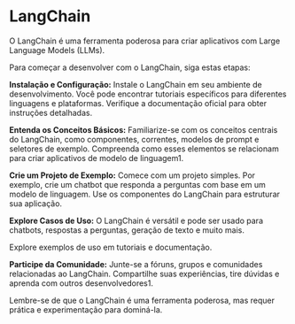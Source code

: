 # LangChain
>
O LangChain é uma ferramenta poderosa para criar aplicativos com Large Language Models (LLMs). 
>
>
Para começar a desenvolver com o LangChain, siga estas etapas:
>
>
**Instalação e Configuração:**
Instale o LangChain em seu ambiente de desenvolvimento. Você pode encontrar tutoriais específicos para diferentes linguagens e plataformas.
Verifique a documentação oficial para obter instruções detalhadas.
>
>
**Entenda os Conceitos Básicos:**
Familiarize-se com os conceitos centrais do LangChain, como componentes, correntes, 
modelos de prompt e seletores de exemplo.
Compreenda como esses elementos se relacionam para criar aplicativos de modelo de linguagem1.
>
>
**Crie um Projeto de Exemplo:**
Comece com um projeto simples. Por exemplo, crie um chatbot que responda a perguntas com base em um modelo de linguagem.
Use os componentes do LangChain para estruturar sua aplicação.
>
>
**Explore Casos de Uso:** O LangChain é versátil e pode ser usado para chatbots, respostas a 
perguntas, geração de texto e muito mais.
>
>
Explore exemplos de uso em tutoriais e documentação.
>
>
**Participe da Comunidade:**
Junte-se a fóruns, grupos e comunidades relacionadas ao LangChain.
Compartilhe suas experiências, tire dúvidas e aprenda com outros desenvolvedores1.
>
>
Lembre-se de que o LangChain é uma ferramenta poderosa, mas requer prática e 
experimentação para dominá-la.
>

